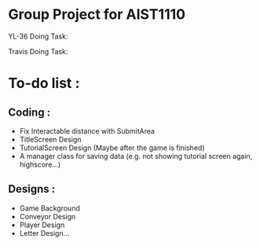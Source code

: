 # Group Project for AIST1110

YL-36 Doing Task:

Travis Doing Task:

# To-do list : 
## Coding :
- Fix Interactable distance with SubmitArea
- TitleScreen Design
- TutorialScreen Design (Maybe after the game is finished)
- A manager class for saving data (e.g. not showing tutorial screen again, highscore...)
## Designs :
- Game Background
- Conveyor Design
- Player Design
- Letter Design...